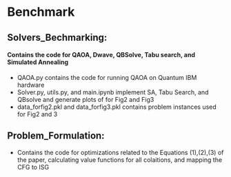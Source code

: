 # Benchmark

##  Solvers_Bechmarking:
####  Contains the code for QAOA, Dwave, QBSolve, Tabu search, and Simulated Annealing

 - QAOA.py contains the code for running QAOA on Quantum IBM hardware
 - Solver.py, utils.py, and main.ipynb implement SA, Tabu Search, and QBsolve and generate plots of for Fig2 and Fig3
 - data_forfig2.pkl and data_forfig3.pkl contains problem instances used for Fig2 and 3

##  Problem_Formulation:
   - Contains the code for optimizations related to the Equations (1),(2),(3) of the paper, calculating value functions for all colaitions, and mapping the CFG to ISG
